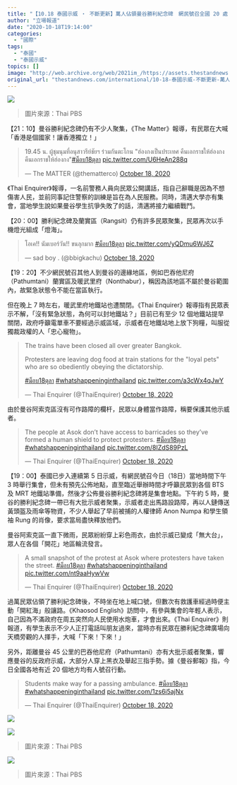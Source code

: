 ```yaml
---
title: "【10.18 泰國示威 ‧ 不斷更新】萬人佔領曼谷勝利紀念碑　網民號召全國 20 處「開花」"
author: "立場報道"
date: "2020-10-18T19:14:00"
categories:
  - "國際"
tags:
  - "泰國"
  - "泰國示威"
topics: []
image: "http://web.archive.org/web/2021im_/https://assets.thestandnews.com/media/photos/thai-11_ze1IQ_QmDEMt0.png"
original_url: "thestandnews.com/international/10-18-泰國示威-不斷更新-萬人佔領曼谷勝利紀念碑-網民號召全國-20-處-開花"
---
```

![](http://web.archive.org/web/2021im_/https://assets.thestandnews.com/media/photos/thai-11_ze1IQ_QmDEMt0.png)
> 圖片來源：Thai PBS

【21：10】曼谷勝利紀念碑仍有不少人聚集，《The Matter》報導，有民眾在大喊「香港是個國家！讓香港獨立！」

> 19.45 น. ผู้ชุมนุมที่อนุสาวรีย์ชัยฯ ร่วมกันตะโกน "ฮ่องกงเป็นประเทศ คืนเอกราชให้ฮ่องกง คืนเอกราชให้ฮ่องกง"[#ม็อบ18ตุลา](http://web.archive.org/web/20211229133022/https://twitter.com/hashtag/%E0%B8%A1%E0%B9%87%E0%B8%AD%E0%B8%9A18%E0%B8%95%E0%B8%B8%E0%B8%A5%E0%B8%B2?src=hash&ref_src=twsrc%5Etfw) [pic.twitter.com/U6HeAn288q](http://web.archive.org/web/20211229133022/https://t.co/U6HeAn288q)
> 
> — The MATTER (@thematterco) [October 18, 2020](http://web.archive.org/web/20211229133022/https://twitter.com/thematterco/status/1317812312674168832?ref_src=twsrc%5Etfw)

《Thai Enquirer》報導，一名前警務人員向民眾公開講話，指自己辭職是因為不想傷害人民，並前同事記住警察的訓練是旨在為人民服務。同時，清邁大學亦有集會，當地學生說如果曼谷學生抗爭失敗了的話，清邁將接力繼續戰鬥。

【20：00】勝利紀念碑及蘭實區（Rangsit）仍有許多民眾聚集，民眾再次以手機燈光組成「燈海」。

> โอเค!! นัมเบอร์วัน!! ขนลุกมาก [#ม็อบ18ตุลา](http://web.archive.org/web/20211229133022/https://twitter.com/hashtag/%E0%B8%A1%E0%B9%87%E0%B8%AD%E0%B8%9A18%E0%B8%95%E0%B8%B8%E0%B8%A5%E0%B8%B2?src=hash&ref_src=twsrc%5Etfw) [pic.twitter.com/yQDmu6WJ6Z](http://web.archive.org/web/20211229133022/https://t.co/yQDmu6WJ6Z)
> 
> — sad boy . (@bbigkachu) [October 18, 2020](http://web.archive.org/web/20211229133022/https://twitter.com/bbigkachu/status/1317788781794054146?ref_src=twsrc%5Etfw)

【19：20】不少網民號召其他人到曼谷的邊緣地區，例如巴吞他尼府（Pathumtani）蘭實區及暖武里府（Nonthabur），稱因為該地區不屬於曼谷範圍內，故緊急狀態令不能在當區執行。

但在晚上 7 時左右，暖武里府地鐵站也遭關閉。《Thai Enquirer》報導指有民眾表示不解，「沒有緊急狀態，為何可以封地鐵站？」目前已有至少 12 個地鐵站提早關閉，政府呼籲電單車不要經過示威區域，示威者在地鐵站地上放下狗糧，叫服從獨裁政權的人「忠心寵物」。

> The trains have been closed all over greater Bangkok.  
>   
> Protesters are leaving dog food at train stations for the "loyal pets" who are so obediently obeying the dictatorship.  
>   
> [#ม็อบ18ตุลา](http://web.archive.org/web/20211229133022/https://twitter.com/hashtag/%E0%B8%A1%E0%B9%87%E0%B8%AD%E0%B8%9A18%E0%B8%95%E0%B8%B8%E0%B8%A5%E0%B8%B2?src=hash&ref_src=twsrc%5Etfw) [#whatshappeninginthailand](http://web.archive.org/web/20211229133022/https://twitter.com/hashtag/whatshappeninginthailand?src=hash&ref_src=twsrc%5Etfw) [pic.twitter.com/a3cWx4qJwY](http://web.archive.org/web/20211229133022/https://t.co/a3cWx4qJwY)
> 
> — Thai Enquirer (@ThaiEnquirer) [October 18, 2020](http://web.archive.org/web/20211229133022/https://twitter.com/ThaiEnquirer/status/1317789286763163648?ref_src=twsrc%5Etfw)

由於曼谷阿索克區沒有可作路障的欄杆，民眾以身體當作路障，稱要保護其他示威者。

> The people at Asok don’t have access to barricades so they’ve formed a human shield to protect protesters. [#ม็อบ18ตุลา](http://web.archive.org/web/20211229133022/https://twitter.com/hashtag/%E0%B8%A1%E0%B9%87%E0%B8%AD%E0%B8%9A18%E0%B8%95%E0%B8%B8%E0%B8%A5%E0%B8%B2?src=hash&ref_src=twsrc%5Etfw) [#whatshappeninginthailand](http://web.archive.org/web/20211229133022/https://twitter.com/hashtag/whatshappeninginthailand?src=hash&ref_src=twsrc%5Etfw) [pic.twitter.com/8IZdS89PzL](http://web.archive.org/web/20211229133022/https://t.co/8IZdS89PzL)
> 
> — Thai Enquirer (@ThaiEnquirer) [October 18, 2020](http://web.archive.org/web/20211229133022/https://twitter.com/ThaiEnquirer/status/1317779973818642433?ref_src=twsrc%5Etfw)

【19：00】泰國已步入連續第 5 日示威，有網民號召今日（18日）當地時間下午 3 時舉行集會，但未有預先公佈地點，直至臨近舉辦時間才呼籲民眾到各個 BTS 及 MRT 地鐵站準備，然後才公佈曼谷勝利紀念碑將是集會地點。下午約 5 時，曼谷的勝利紀念碑一帶已有大批示威者聚集，示威者走出馬路設路障，再以人鏈傳送黃頭盔及雨傘等物資，不少人舉起了早前被捕的人權律師 Anon Numpa 和學生領袖 Rung 的肖像，要求當局盡快釋放他們。

曼谷阿索克區一直下微雨，民眾紛紛穿上彩色雨衣，由於示威已變成「無大台」，眾人在各個「開花」地區輪流發言。

> A small snapshot of the protest at Asok where protesters have taken the street. [#ม็อบ18ตุลา](http://web.archive.org/web/20211229133022/https://twitter.com/hashtag/%E0%B8%A1%E0%B9%87%E0%B8%AD%E0%B8%9A18%E0%B8%95%E0%B8%B8%E0%B8%A5%E0%B8%B2?src=hash&ref_src=twsrc%5Etfw) [#whatshappeninginthailand](http://web.archive.org/web/20211229133022/https://twitter.com/hashtag/whatshappeninginthailand?src=hash&ref_src=twsrc%5Etfw) [pic.twitter.com/nt9aaHywVw](http://web.archive.org/web/20211229133022/https://t.co/nt9aaHywVw)
> 
> — Thai Enquirer (@ThaiEnquirer) [October 18, 2020](http://web.archive.org/web/20211229133022/https://twitter.com/ThaiEnquirer/status/1317770098002722817?ref_src=twsrc%5Etfw)

過萬民眾佔領了勝利紀念碑後，不時坐在地上喊口號，但數次有救護車經過時便主動「開紅海」般讓路。《Khaosod English》訪問中，有參與集會的年輕人表示，自己因為不滿政府在周五突然向人民使用水炮車，才會出來。《Thai Enquirer》則報道，有學生表示不少人正打電話叫朋友過來，當時亦有民眾在勝利紀念碑廣場向天橋旁觀的人揮手，大喊「下來！下來！」

另外，距離曼谷 45 公里的巴吞他尼府（Pathumtani）亦有大批示威者聚集，響應曼谷的反政府示威，大部分人穿上黑衣及舉起三指手勢。據《曼谷郵報》指，今日全國各地有近 20 個地方均有人號召行動。

> Students make way for a passing ambulance. [#ม็อบ18ตุลา](http://web.archive.org/web/20211229133022/https://twitter.com/hashtag/%E0%B8%A1%E0%B9%87%E0%B8%AD%E0%B8%9A18%E0%B8%95%E0%B8%B8%E0%B8%A5%E0%B8%B2?src=hash&ref_src=twsrc%5Etfw) [#whatshappeninginthailand](http://web.archive.org/web/20211229133022/https://twitter.com/hashtag/whatshappeninginthailand?src=hash&ref_src=twsrc%5Etfw) [pic.twitter.com/1zs6i5ajNx](http://web.archive.org/web/20211229133022/https://t.co/1zs6i5ajNx)
> 
> — Thai Enquirer (@ThaiEnquirer) [October 18, 2020](http://web.archive.org/web/20211229133022/https://twitter.com/ThaiEnquirer/status/1317798459752148992?ref_src=twsrc%5Etfw)

![](http://web.archive.org/web/2021im_/https://assets.thestandnews.com/media/photos/121822868_10164755633160085_1814410385126247929_o_mf3Av_iFqAOMv.jpg)

![](http://web.archive.org/web/2021im_/https://assets.thestandnews.com/media/photos/121648034_10164755632930085_7239848236009282549_o_CtUDw_0hXIb9U.jpg)
> 圖片來源：Thai PBS

![](http://web.archive.org/web/2021im_/https://assets.thestandnews.com/media/photos/121694943_10164755633190085_6985568228318177322_o_A2RRu_YAsifTF.jpg)
> 圖片來源：Thai PBS
